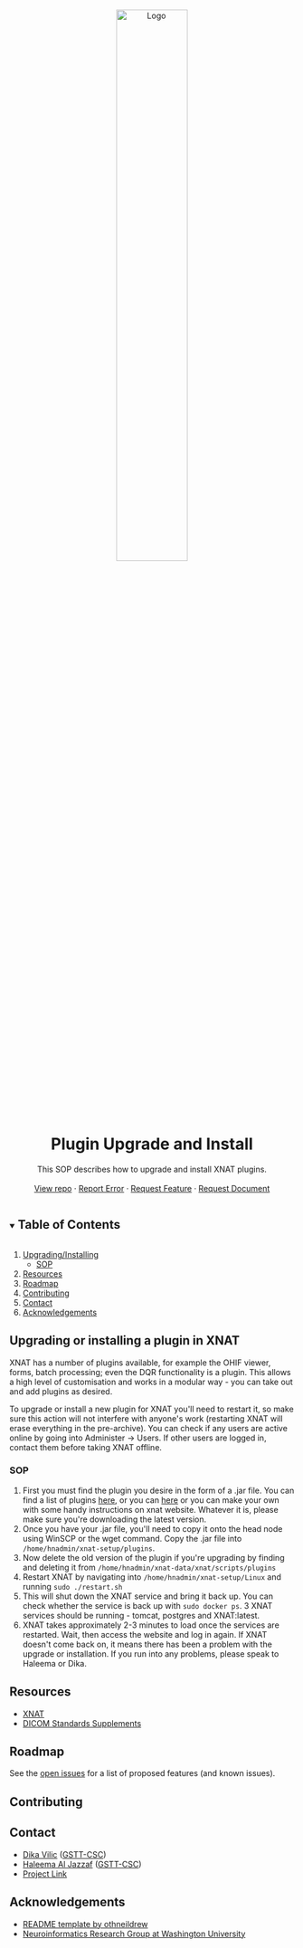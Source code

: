 <!-- PROJECT HEADING -->
<br />
<p align="center">
<a href="https://github.com/GSTT-CSC/XNAT">
    <img src="https://raw.githubusercontent.com/GSTT-CSC/gstt-csc.github.io/main/assets/transparent-CSC-logo-cropped.png" alt="Logo" width="50%">
  </a>
<h1 align="center">Plugin Upgrade and Install</h1>
<p align="center">
This SOP describes how to upgrade and install XNAT plugins.
<br />

<br />
<a href="https://github.com/GSTT-CSC/XNAT">View repo</a>
·
<a href="https://github.com/GSTT-CSC/XNAT/issues">Report Error</a>
·
<a href="https://github.com/GSTT-CSC/XNAT/issues">Request Feature</a>
·
<a href="https://github.com/GSTT-CSC/XNAT/issues">Request Document</a>
</p>

<!-- TABLE OF CONTENTS -->
<details open="open">
  <summary><h2 style="display: inline-block">Table of Contents</h2></summary>
  <ol>
    <li>
      <a href="#data-checking">Upgrading/Installing</a>
      <ul>
        <li><a href="#PII">SOP</a></li>
      </ul>
    </li>
    <li><a href="#resources">Resources</a></li>
    <li><a href="#roadmap">Roadmap</a></li>
    <li><a href="#contributing">Contributing</a></li>
    <li><a href="#contact">Contact</a></li>
   <li><a href="#acknowledgements">Acknowledgements</a></li>
  </ol>
</details>



<!-- UPGRADING OR INSTALLING A PLUGIN IN XNAT -->
## Upgrading or installing a plugin in XNAT

XNAT has a number of plugins available, for example the OHIF viewer, forms, batch processing; even the DQR functionality 
is a plugin. This allows a high level of customisation and works in a modular way - you can take out and add plugins
as desired. 

To upgrade or install a new plugin for XNAT you'll need to restart it, so make sure this
action will not interfere with anyone's work (restarting XNAT will erase everything in the pre-archive).
You can check if any users are active online by going into Administer -> Users. If other users are logged in,
contact them before taking XNAT offline.

<!-- SOP -->
### SOP
1. First you must find the plugin you desire in the form of a .jar file. You can find a list of 
plugins [here](https://marketplace.xnat.org/plugins/), or you can [here](https://wiki.xnat.org/xnat-tools) or you can make your own
with some handy instructions on xnat website. Whatever it is, please make sure you're downloading the latest version.
2. Once you have your .jar file, you'll need to copy it onto the head node using WinSCP or the wget command. Copy the .jar file into 
``/home/hnadmin/xnat-setup/plugins``.
3. Now delete the old version of the plugin if you're upgrading by finding and deleting it from 
``/home/hnadmin/xnat-data/xnat/scripts/plugins``
4. Restart XNAT by navigating into 
``/home/hnadmin/xnat-setup/Linux`` and running 
``sudo ./restart.sh``
5. This will shut down the XNAT service and bring it back up. You can check whether the service is back up with 
``sudo docker ps``. 3 XNAT services should be running - tomcat, postgres and XNAT:latest.
6. XNAT takes approximately 2-3 minutes to load once the services are restarted. Wait, then access the website and log in again.
If XNAT doesn't come back on, it means there has been a problem with the upgrade or installation. If you run into any problems, please speak to Haleema or Dika.

<!-- RESOURCES -->
## Resources
* [XNAT](https://www.xnat.org/)
* [DICOM Standards Supplements](https://www.dicomstandard.org/supplements)

<!-- ROADMAP -->
## Roadmap
See the [open issues](https://github.com/GSTT-CSC/XNAT/issues) for a list of proposed features (and known issues).

<!-- CONTRIBUTING -->
## Contributing

<!-- CONTACT -->
## Contact

* [Dika Vilic](mailto:Dijana.Vilic@gstt.nhs.uk) ([GSTT-CSC](https://gstt-csc.github.io/))
* [Haleema Al Jazzaf](mailto:Haleema.AlJazzaf@gstt.nhs.uk) ([GSTT-CSC](https://gstt-csc.github.io/))
* [Project Link](https://github.com/GSTT-CSC/XNAT)

<!-- ACKNOWLEDGEMENTS -->
## Acknowledgements

* [README template by othneildrew](https://github.com/othneildrew/Best-README-Template)
* [Neuroinformatics Research Group at Washington University](https://www.mir.wustl.edu/research/research-centers/computational-imaging-research-center-circ/labs/marcus-lab)
